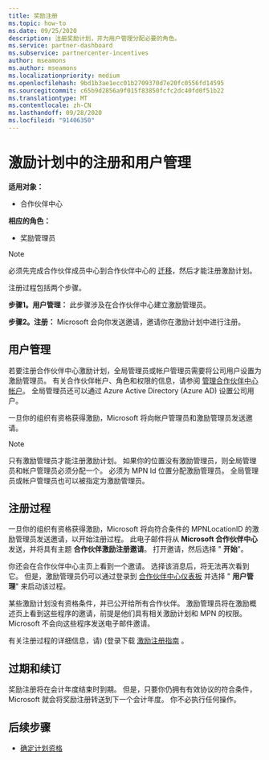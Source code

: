 ```yaml
---
title: 奖励注册
ms.topic: how-to
ms.date: 09/25/2020
description: 注册奖励计划，并为用户管理分配必要的角色。
ms.service: partner-dashboard
ms.subservice: partnercenter-incentives
author: mseamons
ms.author: mseamons
ms.localizationpriority: medium
ms.openlocfilehash: 9bd1b3ae1ecc01b2709370d7e20fc0556fd14595
ms.sourcegitcommit: c65b9d2856a9f015f83850fcfc2dc40fd0f51b22
ms.translationtype: MT
ms.contentlocale: zh-CN
ms.lasthandoff: 09/28/2020
ms.locfileid: "91406350"
---
```

# <a name="enrollment-and-user-management-in-the-incentives-program"></a>激励计划中的注册和用户管理

**适用对象：**

- 合作伙伴中心

**相应的角色：**

- 奖励管理员

>[!NOTE]
>必须先完成合作伙伴成员中心到合作伙伴中心的 [迁移](prepare-pmc-pc-migration.md)，然后才能注册激励计划。

注册过程包括两个步骤。

**步骤1。用户管理：** 此步骤涉及在合作伙伴中心建立激励管理员。

**步骤2。注册：** Microsoft 会向你发送邀请，邀请你在激励计划中进行注册。

## <a name="user-management"></a>用户管理

若要注册合作伙伴中心激励计划，全局管理员或帐户管理员需要将公司用户设置为激励管理员。 有关合作伙伴帐户、角色和权限的信息，请参阅 [管理合作伙伴中心帐户](partner-center-account-setup.md)。 全局管理员还可以通过 Azure Active Directory (Azure AD) 设置公司用户。

一旦你的组织有资格获得激励，Microsoft 将向帐户管理员和激励管理员发送邀请。

>[!NOTE]
>只有激励管理员才能注册激励计划。 如果你的位置没有激励管理员，则全局管理员和帐户管理员必须分配一个。 必须为 MPN Id 位置分配激励管理员。 全局管理员或帐户管理员也可以被指定为激励管理员。

## <a name="enrollment-process"></a>注册过程

一旦你的组织有资格获得激励，Microsoft 将向符合条件的 MPNLocationID 的激励管理员发送邀请，以开始注册过程。 此电子邮件将从 **Microsoft 合作伙伴中心**发送，并将具有主题 **合作伙伴激励注册邀请**。 打开邀请，然后选择 " **开始**"。

你还会在合作伙伴中心主页上看到一个邀请。 选择该消息后，将无法再次看到它。 但是，激励管理员仍可以通过登录到 [合作伙伴中心仪表板](https://partner.microsoft.com/dashboard/) 并选择 " **用户管理**" 来启动该过程。

某些激励计划没有资格条件，并已公开给所有合作伙伴。 激励管理员将在激励概述页上看到这些程序的邀请，前提是他们具有相关激励计划和 MPN 的权限。 Microsoft 不会向这些程序发送电子邮件邀请。

有关注册过程的详细信息，请)  (登录下载 [激励注册指南](https://partner.microsoft.com/resources/detail/partner-center-incentives-enrollment-pdf) 。

## <a name="expiration-and-renewal"></a>过期和续订

奖励注册将在会计年度结束时到期。 但是，只要你仍拥有有效协议的符合条件，Microsoft 就会将奖励注册转送到下一个会计年度。 你不必执行任何操作。

## <a name="next-steps"></a>后续步骤

- [确定计划资格](incentives-determined-your-program-eligibility.md)

